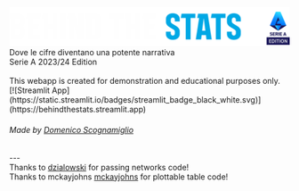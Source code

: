 <img src="https://github.com/MimmoScogna/behind_the_stats/blob/main/Logo%20BTS.png">
Dove le cifre diventano una potente narrativa<br>
Serie A 2023/24 Edition<br>
<br>
This webapp is created for demonstration and educational purposes only.
<br>
[![Streamlit App](https://static.streamlit.io/badges/streamlit_badge_black_white.svg)](https://behindthestats.streamlit.app)
<h6>Made by <a href="https://www.domenicoscognamiglio.it/">Domenico Scognamiglio</a></h6>
--- <br>
Thanks to <a href="https://github.com/karlosos/">dzialowski</a> for passing networks code! <br>
Thanks to mckayjohns <a href="https://github.com/mckayjohns">mckayjohns</a> for plottable table code!
